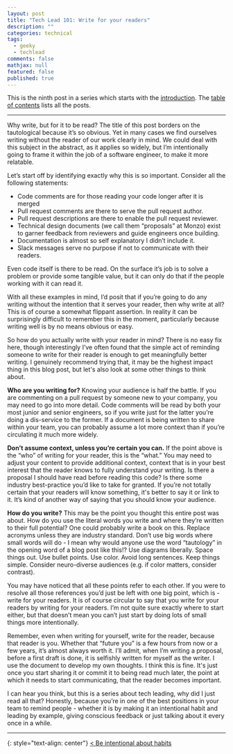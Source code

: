 ```yaml
---
layout: post
title: "Tech Lead 101: Write for your readers"
description: ""
categories: technical
tags:
  - geeky
  - techlead
comments: false
mathjax: null
featured: false
published: true
---
```


This is the ninth post in a series which starts with the [introduction]({{site.url}}/technical/tech-lead-101-intro). The [table of contents]({{site.url}}/technical/tech-lead-101) lists all the posts.

----

Why write, but for it to be read? The title of this post borders on the tautological because it’s so obvious. Yet in many cases we find ourselves writing without the reader of our work clearly in mind. We could deal with this subject in the abstract, as it applies so widely, but I’m intentionally going to frame it within the job of a software engineer, to make it more relatable.

Let’s start off by identifying exactly why this is so important. Consider all the following statements:

- Code comments are for those reading your code longer after it is merged
- Pull request comments are there to serve the pull request author.
- Pull request descriptions are there to enable the pull request reviewer.
- Technical design documents (we call them “proposals” at Monzo) exist to garner feedback from reviewers and guide engineers once building.
- Documentation is almost so self explanatory I didn’t include it.
- Slack messages serve no purpose if not to communicate with their readers.

Even code itself is there to be read. On the surface it’s job is to solve a problem or provide some tangible value, but it can only do that if the people working with it can read it.

With all these examples in mind, I’d posit that if you’re going to do any writing without the intention that it serves your reader, then why write at all? This is of course a somewhat flippant assertion. In reality it can be surprisingly difficult to remember this in the moment, particularly because writing well is by no means obvious or easy.

So how do you actually write with your reader in mind? There is no easy fix here, though interestingly I’ve often found that the simple act of reminding someone to write for their reader is enough to get meaningfully better writing. I genuinely recommend trying that, it may be the highest impact thing in this blog post, but let's also look at some other things to think about.

**Who are you writing for?**
Knowing your audience is half the battle. If you are commenting on a pull request by someone new to your company, you may need to go into more detail. Code comments will be read by both your most junior and senior engineers, so if you write just for the latter you’re doing a dis-service to the former. If a document is being written to share within your team, you can probably assume a lot more context than if you’re circulating it much more widely.

**Don’t assume context, unless you’re certain you can.**
If the point above is the “who” of writing for your reader, this is the “what.” You may need to adjust your content to provide additional context, context that is in your best interest that the reader knows to fully understand your writing. Is there a proposal I should have read before reading this code? Is there some industry best-practice you’d like to take for granted. If you’re not totally certain that your readers will know something, it's better to say it or link to it. It’s kind of another way of saying that you should know your audience.

**How do you write?**
This may be the point you thought this entire post was about. How do you use the literal words you write and where they’re written to their full potential? One could probably write a book on this. Replace acronyms unless they are industry standard. Don’t use big words where small words will do - I mean why would anyone use the word “tautology” in the opening word of a blog post like this!? Use diagrams liberally. Space things out. Use bullet points. Use color. Avoid long sentences. Keep things simple. Consider neuro-diverse audiences (e.g. if color matters, consider contrast).

You may have noticed that all these points refer to each other. If you were to resolve all those references you’d just be left with one big point, which is - write for your readers. It is of course circular to say that you write for your readers by writing for your readers. I’m not quite sure exactly where to start either, but that doesn’t mean you can’t just start by doing lots of small things more intentionally.

Remember, even when writing for yourself, write for the reader, because that reader is you. Whether that “future you” is a few hours from now or a few years, it’s almost always worth it. I’ll admit, when I’m writing a proposal, before a first draft is done, it is selfishly written for myself as the writer. I use the document to develop my own thoughts. I think this is fine. It's just once you start sharing it or commit it to being read much later, the point at which it needs to start communicating, that the reader becomes important.

I can hear you think, but this is a series about tech leading, why did I just read all that? Honestly, because you’re in one of the best positions in your team to remind people - whether it is by making it an intentional habit and leading by example, giving conscious feedback or just talking about it every once in a while.

----

{: style="text-align: center"}
[< Be intentional about habits]({{site.url}}/technical/tech-lead-101-intentional-habits)
